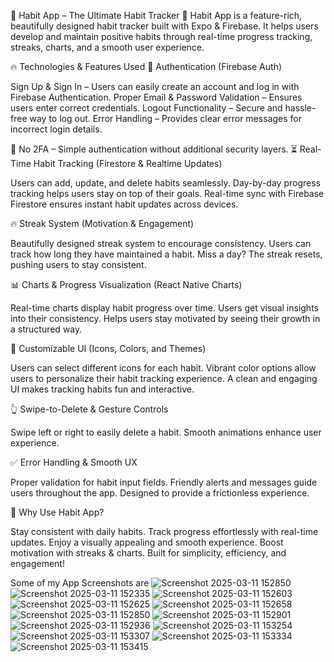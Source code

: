 🌟 Habit App – The Ultimate Habit Tracker 🚀
Habit App is a feature-rich, beautifully designed habit tracker built with Expo & Firebase. It helps users develop and maintain positive habits through real-time progress tracking, streaks, charts, and a smooth user experience.

🔥 Technologies & Features Used
📲 Authentication (Firebase Auth)

Sign Up & Sign In – Users can easily create an account and log in with Firebase Authentication.
Proper Email & Password Validation – Ensures users enter correct credentials.
Logout Functionality – Secure and hassle-free way to log out.
Error Handling – Provides clear error messages for incorrect login details.

🚫 No 2FA – Simple authentication without additional security layers.
⏳ Real-Time Habit Tracking (Firestore & Realtime Updates)

Users can add, update, and delete habits seamlessly.
Day-by-day progress tracking helps users stay on top of their goals.
Real-time sync with Firebase Firestore ensures instant habit updates across devices.

🔥 Streak System (Motivation & Engagement)

Beautifully designed streak system to encourage consistency.
Users can track how long they have maintained a habit.
Miss a day? The streak resets, pushing users to stay consistent.

📊 Charts & Progress Visualization (React Native Charts)

Real-time charts display habit progress over time.
Users get visual insights into their consistency.
Helps users stay motivated by seeing their growth in a structured way.

🎨 Customizable UI (Icons, Colors, and Themes)

Users can select different icons for each habit.
Vibrant color options allow users to personalize their habit tracking experience.
A clean and engaging UI makes tracking habits fun and interactive.

👆 Swipe-to-Delete & Gesture Controls

Swipe left or right to easily delete a habit.
Smooth animations enhance user experience.

✅ Error Handling & Smooth UX

Proper validation for habit input fields.
Friendly alerts and messages guide users throughout the app.
Designed to provide a frictionless experience.

🚀 Why Use Habit App?

Stay consistent with daily habits.
Track progress effortlessly with real-time updates.
Enjoy a visually appealing and smooth experience.
Boost motivation with streaks & charts.
Built for simplicity, efficiency, and engagement!

Some of my App Screenshots are
![Screenshot 2025-03-11 152850](https://github.com/user-attachments/assets/f03e5cc7-fe92-42a7-a608-db8888d0b7d2)![Screenshot 2025-03-11 152335](https://github.com/user-attachments/assets/31eba2f2-6e9f-42ba-8e38-3a2bc5b6d2b9) ![Screenshot 2025-03-11 152603](https://github.com/user-attachments/assets/edaacdc4-366e-4145-87a0-d32c2bfb3807) ![Screenshot 2025-03-11 152625](https://github.com/user-attachments/assets/52be5a98-8249-41b0-9a37-10e3709dc5ce) ![Screenshot 2025-03-11 152658](https://github.com/user-attachments/assets/63b34563-8cbf-4f6a-862e-75b18dbabc7e) ![Screenshot 2025-03-11 152850](https://github.com/user-attachments/assets/d3eca92a-2861-4eea-83b5-05d8e8d68b65) ![Screenshot 2025-03-11 152901](https://github.com/user-attachments/assets/a93095aa-a585-475b-84ad-b18585b04b11) ![Screenshot 2025-03-11 152936](https://github.com/user-attachments/assets/7227392c-d4d3-4129-a7e7-b301b2a681a8) ![Screenshot 2025-03-11 153254](https://github.com/user-attachments/assets/f9eb1741-00bc-4048-9233-c501109e9a05) ![Screenshot 2025-03-11 153307](https://github.com/user-attachments/assets/dab14153-8e03-451a-9d0f-f5079d44ee1a) ![Screenshot 2025-03-11 153334](https://github.com/user-attachments/assets/f5f52320-c81f-455a-b892-4d7c58969f68) ![Screenshot 2025-03-11 153415](https://github.com/user-attachments/assets/e9bee3f3-a24e-4192-a43f-b5d7c92b963b)










